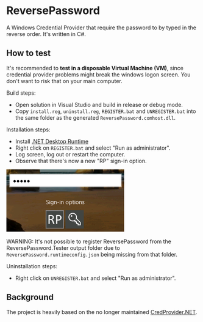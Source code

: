 # ReversePassword
A Windows Credential Provider that require the password to by typed in the reverse order. It's written in C#.

## How to test
It's recommended to **test in a disposable Virtual Machine (VM)**, since credential provider problems might break the windows logon screen. You don't want to risk that on your main computer.

Build steps:
* Open solution in Visual Studio and build in release or debug mode.
* Copy `install.reg`, `uninstall.reg`, `REGISTER.bat` and `UNREGISTER.bat` into the same folder as the generated `ReversePassword.comhost.dll`.

Installation steps:
* Install [.NET Desktop Runtime](https://dotnet.microsoft.com/en-us/download/dotnet)
* Right click on `REGISTER.bat` and select "Run as administrator".
* Log screen, log out or restart the computer.
* Observe that there's now a new "RP" sign-in option.

![screenshot](Screenshot.png)

WARNING: It's not possible to register ReversePassword from the ReversePassword.Tester output folder due to `ReversePassword.runtimeconfig.json` being missing from that folder. 

Uninstallation steps:
* Right click on `UNREGISTER.bat` and select "Run as administrator".

## Background
The project is heavily based on the no longer maintained [CredProvider.NET](https://github.com/SteveSyfuhs/CredProvider.NET).

